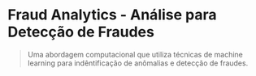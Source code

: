 # Fraud Analytics - Análise para Detecção de Fraudes

> Uma abordagem computacional que utiliza técnicas de machine learning para indêntificação de anômalias e detecção de fraudes.
